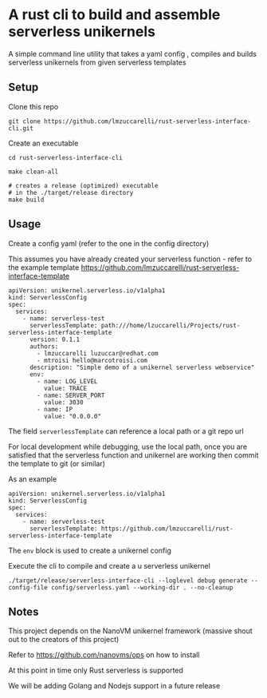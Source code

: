 # A rust cli to build and assemble serverless unikernels 

A simple command line utility that takes a yaml config , compiles and builds serverless unikernels from given serverless templates

## Setup

Clone this repo 

```
git clone https://github.com/lmzuccarelli/rust-serverless-interface-cli.git

```

Create an executable

```
cd rust-serverless-interface-cli

make clean-all

# creates a release (optimized) executable
# in the ./target/release directory
make build

```

## Usage

Create a config yaml (refer to the one in the config directory)

This assumes you have already created your serverless function - 
refer to the example template https://github.com/lmzuccarelli/rust-serverless-interface-template 


```
apiVersion: unikernel.serverless.io/v1alpha1
kind: ServerlessConfig
spec:
  services:
    - name: serverless-test
      serverlessTemplate: path:///home/lzuccarelli/Projects/rust-serverless-interface-template
      version: 0.1.1
      authors: 
        - lmzuccarelli luzuccar@redhat.com
        - mtroisi hello@marcotroisi.com
      description: "Simple demo of a unikernel serverless webservice"
      env:
        - name: LOG_LEVEL
          value: TRACE
        - name: SERVER_PORT
          value: 3030
        - name: IP
          value: "0.0.0.0"

```

The field ``` serverlessTemplate ``` can reference a local path or a git repo url

For local development while debugging, use the local path, once you are satisfied that the serverless function
and unikernel are working then commit the template to git (or similar)

As an example 

```
apiVersion: unikernel.serverless.io/v1alpha1
kind: ServerlessConfig
spec:
  services:
    - name: serverless-test
      serverlessTemplate: https://github.com/lmzuccarelli/rust-serverless-interface-template

```

The ``` env ``` block is used to create a unikernel config

Execute the cli to compile and create a u serverless unikernel

```
./target/release/serverless-interface-cli --loglevel debug generate --config-file config/serverless.yaml --working-dir . --no-cleanup
```

## Notes

This project depends on the NanoVM unikernel framework (massive shout out to the creators of this project) 

Refer to  https://github.com/nanovms/ops on how to install

At this point in time only Rust serverless is supported

We will be adding Golang and Nodejs support in a future release



